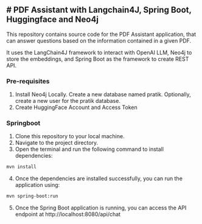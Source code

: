 ## # PDF Assistant with Langchain4J, Spring Boot, Huggingface and Neo4j

This repository contains source code for the PDF Assistant application, that can answer questions based on the information contained in a given PDF.

It uses the LangChain4J framework to interact with OpenAI LLM, Neo4j to store the embeddings, and Spring Boot as the framework to create REST API.

### Pre-requisites
1. Install Neo4j Locally. Create a new database named pratik.
Optionally, create a new user for the pratik database.
2. Create HuggingFace Account and Access Token


### Springboot

1. Clone this repository to your local machine.
2. Navigate to the project directory.
3. Open the terminal and run the following command to install dependencies:

```bash
mvn install
```
4. Once the dependencies are installed successfully, you can run the application using:

```bash
mvn spring-boot:run
```
5. Once the Spring Boot application is running, you can access the API endpoint at http://localhost:8080/api/chat
